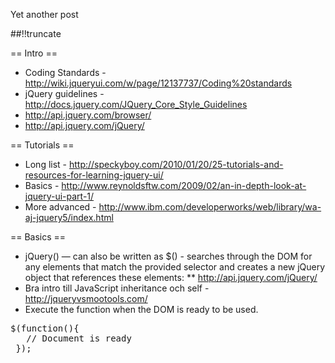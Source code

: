 Yet another post

[meta:author]: <> (Jonas Colmsjo)
[meta:title]: <> (Jquery-ui.md)
[meta:date]: <> (2012-01-01)
[meta:nested:key]: <> (Metadata value)

##!!truncate


== Intro ==

* Coding Standards - http://wiki.jqueryui.com/w/page/12137737/Coding%20standards
* jQuery guidelines - http://docs.jquery.com/JQuery_Core_Style_Guidelines
* http://api.jquery.com/browser/
* http://api.jquery.com/jQuery/


== Tutorials ==

* Long list - http://speckyboy.com/2010/01/20/25-tutorials-and-resources-for-learning-jquery-ui/
* Basics - http://www.reynoldsftw.com/2009/02/an-in-depth-look-at-jquery-ui-part-1/
* More advanced - http://www.ibm.com/developerworks/web/library/wa-aj-jquery5/index.html


== Basics ==

* jQuery() — can also be written as $() -  searches through the DOM for any elements that match the provided selector and creates a new jQuery object that references these elements:
** http://api.jquery.com/jQuery/
* Bra intro till JavaScript inheritance och self - http://jqueryvsmootools.com/
* Execute the function when the DOM is ready to be used.
<pre>
$(function(){
   // Document is ready
 });
</pre>
